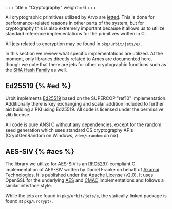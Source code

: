 +++
title = "Cryptography"
weight = 6
+++

All cryptographic primitives utilized by Arvo are
[jetted](/system/runtime/guides/jetting). This is done for performance-related reasons
in other parts of the system, but for cryptography this is also extremely
important because it allows us to utilize standard reference implementations for
the primitives written in C.

All jets related to encryption may be found in `pkg/urbit/jets/e/`.

In this section we review what specific implementations are utilized. At the
moment, only libraries directly related to Ames are documented here, though we
note that there are jets for other cryptographic functions such as the [SHA
Hash Family](/language/hoon/reference/stdlib/3d) as well.

## Ed25519 {% #ed %}

Urbit implements [Ed25519](http://ed25519.cr.yp.to/) based on the SUPERCOP
"ref10" implementation. Additionally there is key exchanging and scalar addition
included to further aid building a PKI using Ed25519. All code is licensed under
the permissive zlib license.

All code is pure ANSI C without any dependencies, except for the random seed
generation which uses standard OS cryptography APIs (CryptGenRandom on Windows,
`/dev/urandom` on nix).

## AES-SIV {% #aes %}

The library we utilize for AES-SIV is an
[RFC5297](https://tools.ietf.org/html/rfc5297)-compliant C implementation of
AES-SIV written by Daniel Franke on behalf of [Akamai
Technologies](https://www.akamai.com). It is published under the [Apache License
(v2.0)](https://www.apache.org/licenses/LICENSE-2.0). It uses OpenSSL for the
underlying [AES](https://en.wikipedia.org/wiki/Advanced_Encryption_Standard) and
[CMAC](https://en.wikipedia.org/wiki/One-key_MAC) implementations and follows a
similar interface style.

While the jets are found in `pkg/urbit/jets/e`, the statically-linked package is
found at `pkg/urcrypt/`.
